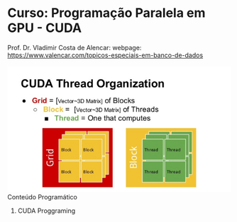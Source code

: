 # Curso: Programação Paralela em GPU - CUDA <br />
Prof. Dr. Vladimir Costa de Alencar: webpage: https://www.valencar.com/topicos-especiais-em-banco-de-dados <br /><br />
![image](hpp-week-1-summary-9-638.jpg)
Conteúdo Programático<br />
1. CUDA Proggraming<br />



